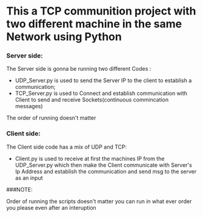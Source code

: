 # This a TCP communition project with two different machine in the same Network using Python 

### Server side:

The Server side is gonna be running two different Codes :

- UDP_Server.py is used to send the Server IP to the client to establish a communication;
- TCP_Server.py is used to Connect and establish communication with Client to send and receive Sockets(continuous commincation messages)

The order of running doesn't matter

### Client side:

The Client side code has a mix of UDP and TCP:

- Client.py is used to receive at first the machines IP from the UDP_Server.py which then make the Client communicate with Server's Ip Address and establish the communication and send msg to the server as an input 


###NOTE:

Order of running the scripts doesn't matter you can run in what ever order you please even after an interuption
